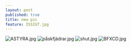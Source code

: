 ```yaml
---
layout: post
published: true
title: new pic
feature: ISSIGT.jpg
---
```

![ASTYRA.jpg]({{site.baseurl}}/assets/images/posts/ASTYRA.jpg)
![påskfjädrar.jpg]({{site.baseurl}}/assets/images/posts/påskfjädrar.jpg)
![shut.jpg]({{site.baseurl}}/assets/images/posts/shut.jpg)
![BFXCD.jpg]({{site.baseurl}}/assets/images/posts/BFXCD.jpg)
